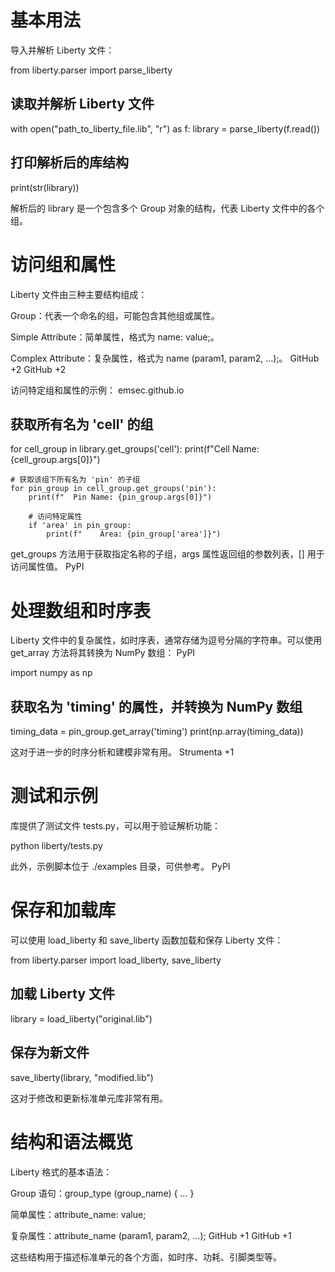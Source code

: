 # 基本用法

导入并解析 Liberty 文件：

from liberty.parser import parse_liberty

## 读取并解析 Liberty 文件
with open("path_to_liberty_file.lib", "r") as f:
    library = parse_liberty(f.read())

## 打印解析后的库结构
print(str(library))


解析后的 library 是一个包含多个 Group 对象的结构，代表 Liberty 文件中的各个组。

# 访问组和属性

Liberty 文件由三种主要结构组成：

Group：代表一个命名的组，可能包含其他组或属性。

Simple Attribute：简单属性，格式为 name: value;。

Complex Attribute：复杂属性，格式为 name (param1, param2, ...);。
GitHub
+2
GitHub
+2

访问特定组和属性的示例：
emsec.github.io

## 获取所有名为 'cell' 的组
for cell_group in library.get_groups('cell'):
    print(f"Cell Name: {cell_group.args[0]}")

    # 获取该组下所有名为 'pin' 的子组
    for pin_group in cell_group.get_groups('pin'):
        print(f"  Pin Name: {pin_group.args[0]}")

        # 访问特定属性
        if 'area' in pin_group:
            print(f"    Area: {pin_group['area']}")


get_groups 方法用于获取指定名称的子组，args 属性返回组的参数列表，[] 用于访问属性值。
PyPI

# 处理数组和时序表

Liberty 文件中的复杂属性，如时序表，通常存储为逗号分隔的字符串。可以使用 get_array 方法将其转换为 NumPy 数组：
PyPI

import numpy as np

## 获取名为 'timing' 的属性，并转换为 NumPy 数组
timing_data = pin_group.get_array('timing')
print(np.array(timing_data))


这对于进一步的时序分析和建模非常有用。
Strumenta
+1

# 测试和示例

库提供了测试文件 tests.py，可以用于验证解析功能：

python liberty/tests.py


此外，示例脚本位于 ./examples 目录，可供参考。
PyPI

# 保存和加载库

可以使用 load_liberty 和 save_liberty 函数加载和保存 Liberty 文件：

from liberty.parser import load_liberty, save_liberty

## 加载 Liberty 文件
library = load_liberty("original.lib")

## 保存为新文件
save_liberty(library, "modified.lib")


这对于修改和更新标准单元库非常有用。

# 结构和语法概览

Liberty 格式的基本语法：

Group 语句：group_type (group_name) { ... }

简单属性：attribute_name: value;

复杂属性：attribute_name (param1, param2, ...);
GitHub
+1
GitHub
+1

这些结构用于描述标准单元的各个方面，如时序、功耗、引脚类型等。